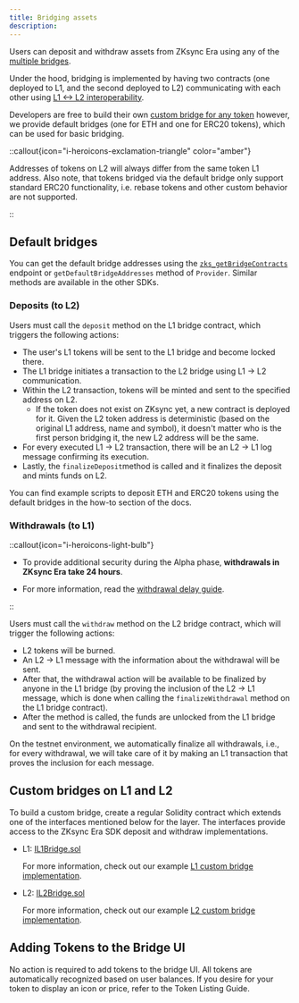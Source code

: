 ```yaml
---
title: Bridging assets
description:
---
```


Users can deposit and withdraw assets from ZKsync Era using any of the [multiple bridges](https://zksync.io/explore#bridges).

Under the hood, bridging is implemented by having two contracts
(one deployed to L1, and the second deployed to L2)
communicating with each other using [L1 <-> L2 interoperability](l1_l2_communication).

Developers are free to build their own [custom bridge for any token](#custom-bridges-on-l1-and-l2) however, we provide default bridges
(one for ETH and one for ERC20 tokens), which can be used for basic bridging.

::callout{icon="i-heroicons-exclamation-triangle" color="amber"}

Addresses of tokens on L2 will always differ from the same token L1 address. Also
note, that tokens bridged via the default bridge only support standard ERC20 functionality, i.e. rebase tokens and other custom behavior are not supported.

::

## Default bridges

You can get the default bridge addresses using the [`zks_getBridgeContracts`](/zksync-protocol/api/zks-rpc#zks_getbridgecontracts) endpoint or
`getDefaultBridgeAddresses` method of `Provider`. Similar methods are available in the other SDKs.

### Deposits (to L2)

Users must call the `deposit` method on the L1 bridge contract, which triggers the following actions:

- The user's L1 tokens will be sent to the L1 bridge and become locked there.
- The L1 bridge initiates a transaction to the L2 bridge using L1 -> L2 communication.
- Within the L2 transaction, tokens will be minted and sent to the specified address on L2.
  - If the token does not exist on ZKsync yet, a new contract is deployed for it.
  Given the L2 token address is deterministic (based on the original L1 address,
  name and symbol), it doesn't matter who is the first person bridging it, the new L2 address will be the same.
- For every executed L1 -> L2 transaction, there will be an L2 -> L1 log message confirming its execution.
- Lastly, the `finalizeDeposit`method is called and it finalizes the deposit and mints funds on L2.

You can find example scripts to deposit ETH and ERC20 tokens using the default bridges in the how-to section of the docs.

### Withdrawals (to L1)

::callout{icon="i-heroicons-light-bulb"}

- To provide additional security during the Alpha phase, **withdrawals in ZKsync Era take 24 hours**.

- For more information, read the [withdrawal delay guide](/zksync-protocol/security/withdrawal-delay).

::

Users must call the `withdraw` method on the L2 bridge contract, which will trigger the following actions:

- L2 tokens will be burned.
- An L2 -> L1 message with the information about the withdrawal will be sent.
- After that, the withdrawal action will be available to be finalized by anyone in
the L1 bridge (by proving the inclusion of the L2 -> L1 message, which is done when calling the `finalizeWithdrawal` method on the L1 bridge contract).
- After the method is called, the funds are unlocked from the L1 bridge and sent to the withdrawal recipient.

On the testnet environment, we automatically finalize all withdrawals, i.e., for
every withdrawal, we will take care of it by making an L1 transaction that proves the inclusion for each message.

## Custom bridges on L1 and L2

To build a custom bridge, create a regular Solidity contract which extends one of
the interfaces mentioned below for the layer. The interfaces provide access to the ZKsync Era SDK deposit and withdraw implementations.

- L1: [IL1Bridge.sol](https://github.com/matter-labs/era-contracts/blob/main/l1-contracts/contracts/bridge/interfaces/IL1Bridge.sol)

  For more information, check out our example [L1 custom bridge implementation](https://github.com/matter-labs/era-contracts/blob/main/l1-contracts/contracts/bridge/L1ERC20Bridge.sol).

- L2: [IL2Bridge.sol](https://github.com/matter-labs/era-contracts/blob/main/l1-contracts/contracts/bridge/interfaces/IL2Bridge.sol)

  For more information, check out our example [L2 custom bridge implementation](https://github.com/matter-labs/era-contracts/blob/main/l2-contracts/contracts/bridge/L2ERC20Bridge.sol).

## Adding Tokens to the Bridge UI

No action is required to add tokens to the bridge UI. All tokens are automatically
recognized based on user balances. If you desire for your token to display an icon or price, refer to the Token Listing Guide.
